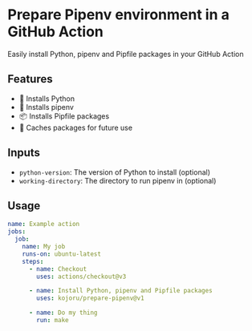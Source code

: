 # Prepare Pipenv environment in a GitHub Action

Easily install Python, pipenv and Pipfile packages in your GitHub Action

## Features

- 🐍 Installs Python
- 🔨 Installs pipenv
- 📦 Installs Pipfile packages
- 💽 Caches packages for future use

## Inputs

- `python-version`: The version of Python to install (optional)
- `working-directory`: The directory to run pipenv in (optional)

## Usage

```yaml
name: Example action
jobs:
  job:
    name: My job
    runs-on: ubuntu-latest
    steps:
      - name: Checkout
        uses: actions/checkout@v3

      - name: Install Python, pipenv and Pipfile packages
        uses: kojoru/prepare-pipenv@v1

      - name: Do my thing
        run: make
```
